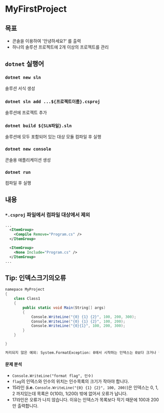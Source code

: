 # MyFirstProject

## 목표
 - 콘솔을 이용하여 '안녕하세요?' 를 출력
 - 하나의 솔루션 프로젝트에 2개 이상의 프로젝트를 관리


## `dotnet` 실행어

### `dotnet new sln`
솔루션 서식 생성

### `dotnet sln add ...${프로젝트이름}.csproj`
솔루션에 프로젝트 추가 

### `dotnet build ${SLN파일}.sln`
솔루션에 모두 포함되어 있는 대상 모듈 컴파일 후 실행 

### `dotnet new console`
콘솔용 애플리케이션 생성

### `dotnet run`
컴파일 후 실행


## 내용

### `*.csproj` 파일에서 컴파일 대상에서 제외

```xml
...
  <ItemGroup>
    <Compile Remove="Program.cs" />
  </ItemGroup>

  <ItemGroup>
    <None Include="Program.cs" />
  </ItemGroup>
...
```


## Tip: 인덱스크기의오류

```cs
namepace MyProject
{
    class Class1
    {
        public static void Main(String[] args)
        {
            Console.WriteLine("{0} {1} {2}", 100, 200, 300);
            Console.WriteLine("{0} {1} {2}", 100, 200);
            Console.WriteLine("{0}{1}", 100, 200, 300);
        }
    }

}
```

```bash
처리되지 않은 예외: System.FormatException: 0에서 시작하는 인덱스는 0보다 크거나 같아야 하며 인수 목록의 크기보다 작아야 합니다.
```

#### 문제 분석
- `Console.WriteLine("format flag", 인수)`
- `flag`의 인덱스와 인수의 위치는 인수목록의 크기가 작아야 합니다.
- 15라인 (__i.e.__ `Console.WriteLine("{0} {1} {2}", 100, 200)`)은 인덱스는 0, 1, 2 까지있는데 목록은 0(100), 1(200) 밖에 없어서 오류가 납니다.
- 17라인은 오류가 나지 않습니다. 이유는 인덱스가 목록보다 작기 때문에 100과 200만 출력합니다.
